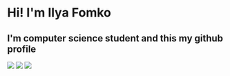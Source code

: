 <h1 class="name" style="border: none">Hi! I'm Ilya Fomko</h1>
<h2 style="border: none">I'm computer science student and this my github profile</h2>
 
![](https://github-profile-summary-cards.vercel.app/api/cards/profile-details?username=iffomko&theme=solarized_dark)
![](https://github-profile-summary-cards.vercel.app/api/cards/stats?username=iffomko&theme=solarized_dark)
![](https://github-profile-summary-cards.vercel.app/api/cards/most-commit-language?username=iffomko&theme=solarized_dark)
